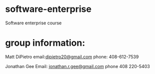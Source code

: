# software-enterprise
Software enterprise course

# group information:
Matt DiPietro
email:dipietro20@gmail.com
phone: 408-612-7539


Jonathan Gee
Email: jonathan.r.gee@gmail.com
phone 408 220-5403
